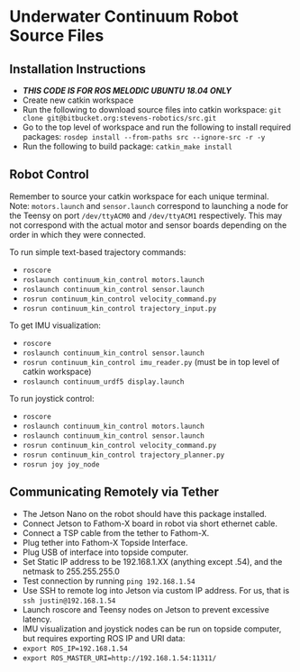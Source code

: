 # Underwater Continuum Robot Source Files

## Installation Instructions
  
- ***THIS CODE IS FOR ROS MELODIC UBUNTU 18.04 ONLY***  
- Create new catkin workspace
- Run the following to download source files into catkin workspace: `git clone git@bitbucket.org:stevens-robotics/src.git`
- Go to the top level of workspace and run the following to install required packages: `rosdep install --from-paths src --ignore-src -r -y`
- Run the following to build package: `catkin_make install`

## Robot Control
Remember to source your catkin workspace for each unique terminal.  
Note: `motors.launch` and `sensor.launch` correspond to launching a node for the Teensy on port `/dev/ttyACM0` and `/dev/ttyACM1` respectively. 
This may not correspond with the actual motor and sensor boards depending on the order in which they were connected. 
  
  
To run simple text-based trajectory commands:  

- `roscore`  
- `roslaunch continuum_kin_control motors.launch`  
- `roslaunch continuum_kin_control sensor.launch`  
- `rosrun continuum_kin_control velocity_command.py`  
- `rosrun continuum_kin_control trajectory_input.py`  

To get IMU visualization:  
  
- `roscore`  
- `roslaunch continuum_kin_control sensor.launch`  
- `rosrun continuum_kin_control imu_reader.py` (must be in top level of catkin workspace)  
- `roslaunch continuum_urdf5 display.launch` 

To run joystick control:  

- `roscore`  
- `roslaunch continuum_kin_control motors.launch`  
- `roslaunch continuum_kin_control sensor.launch`  
- `rosrun continuum_kin_control velocity_command.py`  
- `rosrun continuum_kin_control trajectory_planner.py`  
- `rosrun joy joy_node` 


## Communicating Remotely via Tether  

- The Jetson Nano on the robot should have this package installed.  
- Connect Jetson to Fathom-X board in robot via short ethernet cable.  
- Connect a TSP cable from the tether to Fathom-X.  
- Plug tether into Fathom-X Topside Interface.  
- Plug USB of interface into topside computer.  
- Set Static IP address to be 192.168.1.XX (anything except .54), and the netmask to 255.255.255.0  
- Test connection by running `ping 192.168.1.54`  
- Use SSH to remote log into Jetson via custom IP address. For us, that is `ssh justin@192.168.1.54`  
- Launch roscore and Teensy nodes on Jetson to prevent excessive latency.  
- IMU visualization and joystick nodes can be run on topside computer, but requires exporting ROS IP and URI data:  
- `export ROS_IP=192.168.1.54`  
- `export ROS_MASTER_URI=http://192.168.1.54:11311/`